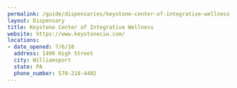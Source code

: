 ```yaml
---
permalink: /guide/dispensaries/keystone-center-of-integrative-wellness
layout: Dispensary
title: Keystone Center of Integrative Wellness
website: https://www.keystoneciw.com/
locations:
- date_opened: 7/6/18
  address: 1490 High Street
  city: Williamsport
  state: PA
  phone_number: 570-218-4402
---
```





